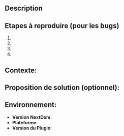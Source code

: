 ## Description

## Etapes à reproduire (pour les bugs)

1.
2.
3.
4.

## Contexte:

## Proposition de solution (optionnel):

## Environnement:

* **Version NextDom**:
* **Plateforme**:
* **Version du Plugin**:
